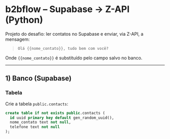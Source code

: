 # b2bflow – Supabase → Z-API (Python)

Projeto do desafio: ler contatos no Supabase e enviar, via Z-API, a mensagem:

> `Olá {{nome_contato}}, tudo bem com você?`

Onde `{{nome_contato}}` é substituído pelo campo salvo no banco.

---

## 1) Banco (Supabase)

### Tabela
Crie a tabela `public.contacts`:
```sql
create table if not exists public.contacts (
  id uuid primary key default gen_random_uuid(),
  nome_contato text not null,
  telefone text not null
);
